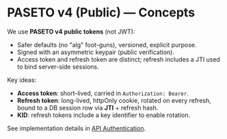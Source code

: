 # PASETO v4 (Public) — Concepts

We use **PASETO v4 public tokens** (not JWT):

- Safer defaults (no "alg" foot-guns), versioned, explicit purpose.
- Signed with an asymmetric keypair (public verification).
- Access token and refresh token are distinct; refresh includes a JTI used to bind server-side sessions.

Key ideas:

- **Access token**: short-lived, carried in `Authorization: Bearer`.
- **Refresh token**: long-lived, httpOnly cookie, rotated on every refresh, bound to a DB session row via **JTI** + refresh hash.
- **KID**: refresh tokens include a key identifier to enable rotation.

See implementation details in [API Authentication](../api/authentication.md).
